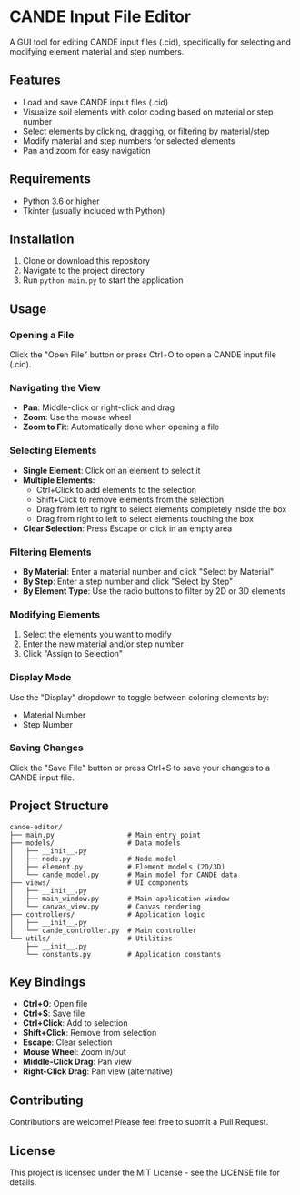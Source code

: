 # CANDE Input File Editor

A GUI tool for editing CANDE input files (.cid), specifically for selecting and modifying element material and step numbers.

## Features

- Load and save CANDE input files (.cid)
- Visualize soil elements with color coding based on material or step number
- Select elements by clicking, dragging, or filtering by material/step
- Modify material and step numbers for selected elements
- Pan and zoom for easy navigation

## Requirements

- Python 3.6 or higher
- Tkinter (usually included with Python)

## Installation

1. Clone or download this repository
2. Navigate to the project directory
3. Run `python main.py` to start the application

## Usage

### Opening a File

Click the "Open File" button or press Ctrl+O to open a CANDE input file (.cid).

### Navigating the View

- **Pan**: Middle-click or right-click and drag
- **Zoom**: Use the mouse wheel
- **Zoom to Fit**: Automatically done when opening a file

### Selecting Elements

- **Single Element**: Click on an element to select it
- **Multiple Elements**: 
  - Ctrl+Click to add elements to the selection
  - Shift+Click to remove elements from the selection
  - Drag from left to right to select elements completely inside the box
  - Drag from right to left to select elements touching the box
- **Clear Selection**: Press Escape or click in an empty area

### Filtering Elements

- **By Material**: Enter a material number and click "Select by Material"
- **By Step**: Enter a step number and click "Select by Step"
- **By Element Type**: Use the radio buttons to filter by 2D or 3D elements

### Modifying Elements

1. Select the elements you want to modify
2. Enter the new material and/or step number
3. Click "Assign to Selection"

### Display Mode

Use the "Display" dropdown to toggle between coloring elements by:
- Material Number
- Step Number

### Saving Changes

Click the "Save File" button or press Ctrl+S to save your changes to a CANDE input file.

## Project Structure

```
cande-editor/
├── main.py                  # Main entry point
├── models/                  # Data models
│   ├── __init__.py
│   ├── node.py              # Node model
│   ├── element.py           # Element models (2D/3D)
│   └── cande_model.py       # Main model for CANDE data
├── views/                   # UI components
│   ├── __init__.py
│   ├── main_window.py       # Main application window
│   └── canvas_view.py       # Canvas rendering
├── controllers/             # Application logic
│   ├── __init__.py
│   └── cande_controller.py  # Main controller
└── utils/                   # Utilities
    ├── __init__.py
    └── constants.py         # Application constants
```

## Key Bindings

- **Ctrl+O**: Open file
- **Ctrl+S**: Save file
- **Ctrl+Click**: Add to selection
- **Shift+Click**: Remove from selection
- **Escape**: Clear selection
- **Mouse Wheel**: Zoom in/out
- **Middle-Click Drag**: Pan view
- **Right-Click Drag**: Pan view (alternative)

## Contributing

Contributions are welcome! Please feel free to submit a Pull Request.

## License

This project is licensed under the MIT License - see the LICENSE file for details.